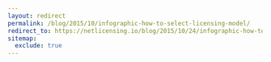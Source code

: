 ```yaml
---
layout: redirect
permalink: /blog/2015/10/infographic-how-to-select-licensing-model/
redirect_to: https://netlicensing.io/blog/2015/10/24/infographic-how-to-select-licensing-model/
sitemap:
  exclude: true
---
```


